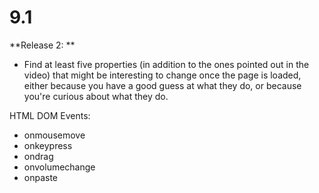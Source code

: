 # **9.1**

**Release 2: **

* Find at least five properties (in addition to the ones pointed out in the video) that might be interesting to change once the page is loaded, either because you have a good guess at what they do, or because you're curious about what they do.  

HTML DOM Events:
- onmousemove
- onkeypress
- ondrag
- onvolumechange
- onpaste
